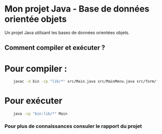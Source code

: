 # Mon projet Java - Base de données orientée objets

Un projet Java utilisant les bases de données orientées objets.

## Comment compiler et exécuter ?
# Pour compiler :
```bash
	javac -d bin -cp "lib/*" src/Main.java src/MainMenu.java src/form/*.java src/list/*.java src/model/*.java
```
# Pour exécuter
```bash
	java -cp "bin:lib/*" Main
```

### Pour plus de connaissances consuler le rapport du projet
